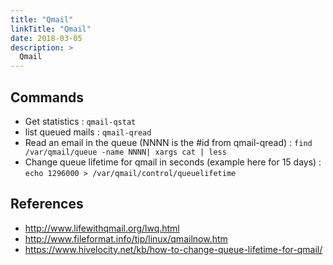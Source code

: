 ```yaml
---
title: "Qmail"
linkTitle: "Qmail"
date: 2018-03-05
description: >
  Qmail
---
```


## Commands

- Get statistics : `qmail-qstat`
- list queued mails : `qmail-qread`
- Read an email in the queue (NNNN is the #id from qmail-qread) : `find /var/qmail/queue -name NNNN| xargs cat | less`
- Change queue lifetime for qmail in seconds (example here for 15 days) : `echo 1296000 > /var/qmail/control/queuelifetime`

## References

- http://www.lifewithqmail.org/lwq.html
- http://www.fileformat.info/tip/linux/qmailnow.htm
- https://www.hivelocity.net/kb/how-to-change-queue-lifetime-for-qmail/

